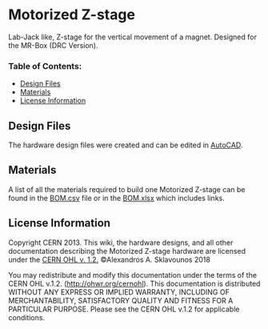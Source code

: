 # Motorized Z-stage
Lab-Jack like, Z-stage for the vertical movement of a magnet. 
Designed for the MR-Box (DRC Version).

### Table of Contents:
* [Design Files](#design-files)
* [Materials](#materials)
* [License Information](#license-information)

## Design Files
The hardware design files were created and can be edited in [AutoCAD](https://www.autodesk.ca/en/products/autocad/overview).

## Materials
A list of all the materials required to build one Motorized Z-stage can be found in the [BOM.csv](BOM.csv) file or in the [BOM.xlsx](BOM.xlsx) which includes links.

## License Information
Copyright CERN 2013.
This wiki, the hardware designs, and all other documentation describing the Motorized Z-stage hardware are licensed under the [CERN OHL v. 1.2.](LICENSE/LICENSE.pdf)
©Alexandros A. Sklavounos 2018

You may redistribute and modify this documentation under the terms of the CERN OHL v.1.2. (http://ohwr.org/cernohl). 
This documentation is distributed WITHOUT ANY EXPRESS OR IMPLIED WARRANTY, INCLUDING OF MERCHANTABILITY, SATISFACTORY QUALITY AND FITNESS FOR A PARTICULAR PURPOSE.
Please see the CERN OHL v.1.2 for applicable conditions.

